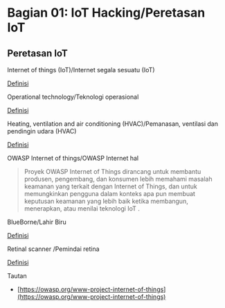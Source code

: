# Bagian 01: IoT Hacking/Peretasan IoT

## Peretasan IoT

Internet of things (IoT)/Internet segala sesuatu (IoT)

[Definisi](../definitions/definitions_I.md#internet-of-things)

Operational technology/Teknologi operasional

[Definisi](../definitions/definitions_O.md#operational-technology)

Heating, ventilation and air conditioning (HVAC)/Pemanasan, ventilasi dan pendingin udara (HVAC)

[Definisi](../definitions/definitions_H.md#pemanas-ventilasi-dan-AC)

OWASP Internet of things/OWASP Internet hal
> Proyek OWASP Internet of Things dirancang untuk membantu produsen, pengembang, dan konsumen lebih memahami masalah keamanan yang terkait dengan Internet of Things, dan untuk memungkinkan pengguna dalam konteks apa pun membuat keputusan keamanan yang lebih baik ketika membangun, menerapkan, atau menilai teknologi IoT .

BlueBorne/Lahir Biru

[Definisi](../definitions/definitions_B.md#blueborne)

Retinal scanner
/Pemindai retina

[Definisi](../definitions/definitions_R.md#retinal-scan)

Tautan

- [https://owasp.org/www-project-internet-of-things](https://owasp.org/www-project-internet-of-things)
